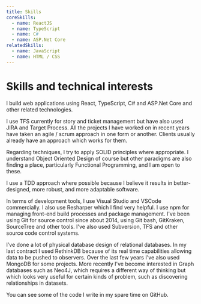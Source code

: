 ```yaml
---
title: Skills
coreSkills:
  - name: ReactJS
  - name: TypeScript
  - name: C#
  - name: ASP.Net Core
relatedSkills:
  - name: JavaScript
  - name: HTML / CSS
---
```

# Skills and technical interests #

I build web applications using React, TypeScript, C# and ASP.Net Core and other related technologies.

I use TFS currently for story and ticket management but have also used JIRA and Target Process. All the projects I have worked on in recent years have taken an agile / scrum approach in one form or another. Clients usually already have an approach which works for them.

Regarding techniques, I try to apply SOLID principles where appropriate. I understand Object Oriented Design of course but other paradigms are also finding a place, particularly Functional Programming, and I am open to these. 

I use a TDD approach where possible because I believe it results in better-designed, more robust, and more adaptable software.

In terms of development tools, I use Visual Studio and VSCode commercially. I also use Resharper which I find very helpful. I use npm for managing front-end build processes and package management. I've been using Git for source control since about 2014, using Git bash, GitKraken, SourceTree and other tools. I've also used Subversion, TFS and other source code control systems.

I’ve done a lot of physical database design of relational databases. In my last contract I used RethinkDB because of its real time capabilities allowing data to be pushed to observers. Over the last few years I've also used MongoDB for some projects. More recently I've become interested in Graph databases such as Neo4J, which requires a different way of thinking but which looks very useful for certain kinds of problem, such as discovering relationships in datasets.

You can see some of the code I write in my spare time on GitHub.

